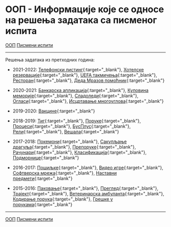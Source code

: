 # ООП - Информације које се односе на решења задатака са писменог испита

[ООП](../../README.md) [Писмени испити](../README.md)

---

Решења задатака из претходних година:


* 2021-2022: [Телефонски листинг](./rokovi/oop.2021.2022.jun1.telefonskiListing.zip){:target="_blank"}, [Хотелске резервације](./rokovi/oop.2021.2022.jun2.hotelskeRezervacije.zip){:target="_blank"}, [UEFA такмичења](./rokovi/oop.2021.2022.sept1.UEFATakmicenja.zip){:target="_blank"}, [Ресторан](./rokovi/oop.2021.2022.sept2.restoran.zip){:target="_blank"}, [Деда Мразов помоћник](./rokovi/oop.2021.2022.jan1.dedaMrazovPomocnik.zip){:target="_blank"}

* 2020-2021: [Банкарска aпликација](./rokovi/oop.2020.2021.jun1.bankarskaAplikacija.zip){:target="_blank"}, [Куповина меморије](./rokovi/oop.2020.2021.jun2.kupovinaMemorije.zip){:target="_blank"}, [Сладоледи](./rokovi/oop.2020.2021.sept0.sladoledi.zip){:target="_blank"}, [Огласи](./rokovi/oop.2020.2021.sept1.oglasi.zip){:target="_blank"}, [Исцртавање многоуглова](./rokovi/oop.2020.2021.sept2.iscrtavanjeMnogouglova.zip){:target="_blank"}

* 2019-2020: [Вакцине](./rokovi/oop.2019.2020.jan1ps.vakcine.zip){:target="_blank"}

* 2018-2019: [Тиг](./rokovi/oop.2018.2019.jun1.tig.zip){:target="_blank"}, [Поруке](./rokovi/oop.2018.2019.jun1.poruke.zip){:target="_blank"}, [Процеси](./rokovi/oop.2018.2019.jun2.procesi.zip){:target="_blank"}, [БусПлус](./rokovi/oop.2018.2019.jun2.busplus.zip){:target="_blank"}, [Рели](./rokovi/oop.2018.2019.sept1.reli.zip){:target="_blank"}, [Вешала](./rokovi/oop.2018.2019.sept2.vesala.zip){:target="_blank"}
  
* 2017-2018: [Покемони](./rokovi/oop.2017.2018.jun1.pokemoni.zip){:target="_blank"}, [Сакупљање драгуља](./rokovi/oop.2017.2018.jun1.sakupljanjeDragulja.zip){:target="_blank"}, [Препоруке](./rokovi/oop.2017.2018.jun2.preporuke.zip){:target="_blank"}, [Рачунари](./rokovi/oop.2017.2018.jun2.racunari.zip){:target="_blank"}, [Класификација](./rokovi/oop.2017.2018.sept1.klasifikacija.zip){:target="_blank"}, [Подморнице](./rokovi/oop.2017.2018.sept2.podmornice.zip){:target="_blank"}

* 2016-2017: [Пошиљке](./rokovi/oop.2016.2017.jun1.posiljke.zip){:target="_blank"}, [Видео игре](./rokovi/oop.2016.2017.jun1.videoIgre.zip){:target="_blank"}, [Софтверска мрежа](./rokovi/oop.2016.2017.jun2.softverskaMreza.zip){:target="_blank"}, [Наставни предмети](./rokovi/oop.2016.2017.sept1.nastavniPredmeti.zip){:target="_blank"}

* 2015-2016: [Паковање](./rokovi/oop.2015.2016.jun1.pakovanje.zip){:target="_blank"}, [Преглед](./rokovi/oop.2015.2016.jun1.pregled.zip){:target="_blank"}, [Трајект](./rokovi/oop.2015.2016.jun2.trajekt.zip){:target="_blank"}, [Ветеринарска амбуланта](./rokovi/oop.2015.2016.jun2.veterinar.zip){:target="_blank"}, [Кодирање порука](./rokovi/oop.2015.2016.sept1.porukeKodiranje.zip){:target="_blank"}, [Грешке у порукама](./rokovi/oop.2015.2016.sept2.porukeGreske.zip){:target="_blank"} 


---

[ООП](../../README.md) [Писмени испити](../README.md)
